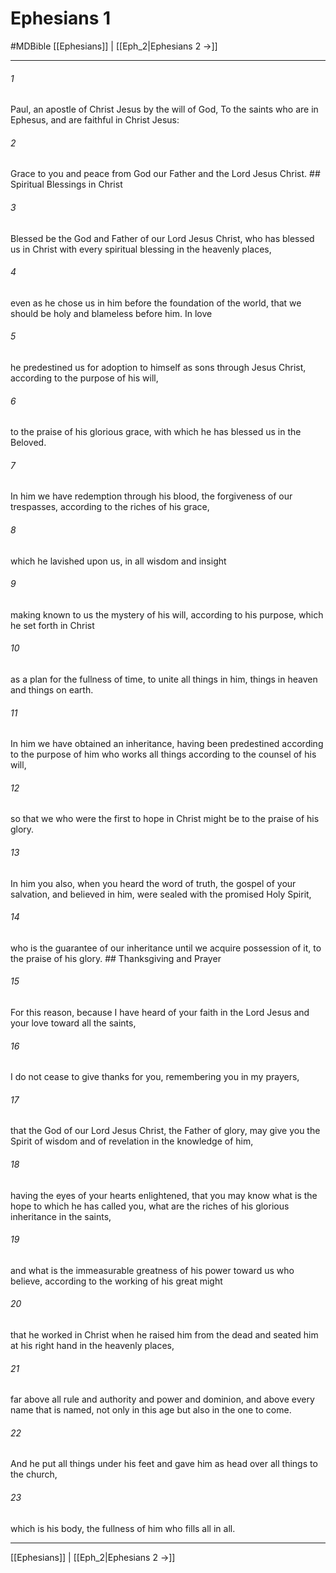# Ephesians 1
#MDBible
[[Ephesians]] | [[Eph_2|Ephesians 2 →]]

***

###### 1 
Paul, an apostle of Christ Jesus by the will of God, To the saints who are in Ephesus, and are faithful in Christ Jesus: 

###### 2 
Grace to you and peace from God our Father and the Lord Jesus Christ. ## Spiritual Blessings in Christ 

###### 3 
Blessed be the God and Father of our Lord Jesus Christ, who has blessed us in Christ with every spiritual blessing in the heavenly places, 

###### 4 
even as he chose us in him before the foundation of the world, that we should be holy and blameless before him. In love 

###### 5 
he predestined us for adoption to himself as sons through Jesus Christ, according to the purpose of his will, 

###### 6 
to the praise of his glorious grace, with which he has blessed us in the Beloved. 

###### 7 
In him we have redemption through his blood, the forgiveness of our trespasses, according to the riches of his grace, 

###### 8 
which he lavished upon us, in all wisdom and insight 

###### 9 
making known to us the mystery of his will, according to his purpose, which he set forth in Christ 

###### 10 
as a plan for the fullness of time, to unite all things in him, things in heaven and things on earth. 

###### 11 
In him we have obtained an inheritance, having been predestined according to the purpose of him who works all things according to the counsel of his will, 

###### 12 
so that we who were the first to hope in Christ might be to the praise of his glory. 

###### 13 
In him you also, when you heard the word of truth, the gospel of your salvation, and believed in him, were sealed with the promised Holy Spirit, 

###### 14 
who is the guarantee of our inheritance until we acquire possession of it, to the praise of his glory. ## Thanksgiving and Prayer 

###### 15 
For this reason, because I have heard of your faith in the Lord Jesus and your love toward all the saints, 

###### 16 
I do not cease to give thanks for you, remembering you in my prayers, 

###### 17 
that the God of our Lord Jesus Christ, the Father of glory, may give you the Spirit of wisdom and of revelation in the knowledge of him, 

###### 18 
having the eyes of your hearts enlightened, that you may know what is the hope to which he has called you, what are the riches of his glorious inheritance in the saints, 

###### 19 
and what is the immeasurable greatness of his power toward us who believe, according to the working of his great might 

###### 20 
that he worked in Christ when he raised him from the dead and seated him at his right hand in the heavenly places, 

###### 21 
far above all rule and authority and power and dominion, and above every name that is named, not only in this age but also in the one to come. 

###### 22 
And he put all things under his feet and gave him as head over all things to the church, 

###### 23 
which is his body, the fullness of him who fills all in all. 

***

[[Ephesians]] | [[Eph_2|Ephesians 2 →]]
